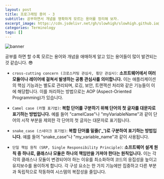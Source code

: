 ```yaml
---
layout: post
title: 프로그래밍 용어 - 3
subtitle: 공부하면서 개념을 명확하게 모르는 용어를 정리해 보자.
excerpt_image: https://cdn.jsdelivr.net/gh/slowhigh/slowhigh.github.io@main/assets/images/programming-terminology.jpg
categories: Terminology
tags: []
---
```


![banner](https://cdn.jsdelivr.net/gh/slowhigh/slowhigh.github.io@main/assets/images/programming-terminology.jpg)

공부를 하면 할 수록 모르는 용어와 개념을 애매하게 알고 있는 용어들이 많이 발견되는 것 같습니다. 😎

- `cross-cutting concern (크로스커팅 관심사, 횡단 관심사)`: __소프트웨어에서 여러 모듈이나 레이어에 걸쳐서 발생하는 공통 관심사를 의미합니다.__ 이는 애플리케이션의 핵심 기능과는 별도로 관리되며, 로깅, 보안, 트랜잭션 처리와 같은 기능들이 이에 해당합니다. 이를 처리하는 방법으로는 AOP (Aspect-Oriented Programming)가 있습니다.

- `Camel case (카멜 표기법)`: __복합 단어를 구분하기 위해 단어의 첫 글자를 대문자로 표기하는 방법입니다.__ 예를 들어 "camelCase"나 "myVariableName"과 같이 단어의 시작 부분을 제외한 각 단어의 첫 글자는 대문자로 표기됩니다.

- `snake_case (스네이크 표기법)`: __복합 단어를 밑줄('_')로 구분하여 표기하는 방법입니다.__ 예를 들어 "snake_case"나 "my_variable_name"과 같이 사용됩니다.

- `단일 책임 원칙 (SRP, Single Responsibility Principle)`: __소프트웨어 설계 원칙 중 하나로, 클래스나 모듈은 하나의 책임만을 가져야 한다는 원칙입니다.__ 이는 각각의 클래스나 모듈이 변경되어야 하는 이유를 최소화하여 코드의 응집성을 높이고 유지보수를 용이하게 합니다. 각 구성 요소는 한 가지 기능에만 집중하고 다른 부분과 독립적으로 작동하여 시스템의 복잡성을 줄입니다.
